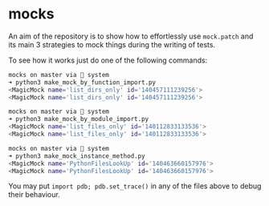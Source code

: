 # mocks
An aim of the repository is to show how to effortlessly use `mock.patch` and its main 3 strategies to mock things
during the writing of tests.

To see how it works just do one of the following commands:
```sh
mocks on master via 🐍 system
➜ python3 make_mock_by_function_import.py
<MagicMock name='list_dirs_only' id='140457111239256'>
<MagicMock name='list_dirs_only' id='140457111239256'>

mocks on master via 🐍 system
➜ python3 make_mock_by_module_import.py
<MagicMock name='list_files_only' id='140112833133536'>
<MagicMock name='list_files_only' id='140112833133536'>

mocks on master via 🐍 system
➜ python3 make_mock_instance_method.py   
<MagicMock name='PythonFilesLookUp' id='140463660157976'>
<MagicMock name='PythonFilesLookUp' id='140463660157976'>
```
You may put `import pdb; pdb.set_trace()` in any of the files above to debug their behaviour.
